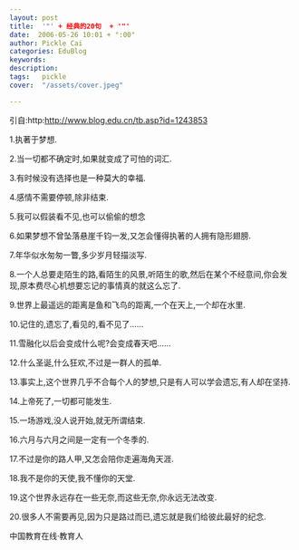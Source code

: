 ```yaml
---
layout: post  
title:  '"' + 经典的20句  + '"'
date:  2006-05-26 10:01 + ":00" 
author: Pickle Cai  
categories: EduBlog  
keywords: 
description:   
tags:	pickle   
cover:  "/assets/cover.jpeg"  

---  
```

    
引自:http:http://www.blog.edu.cn/tb.asp?id=1243853



1.执著于梦想.

2.当一切都不确定时,如果就变成了可怕的词汇.

3.有时候没有选择也是一种莫大的幸福.

4.感情不需要停顿,除非结束.

5.我可以假装看不见,也可以偷偷的想念

6.如果梦想不曾坠落悬崖千钧一发,又怎会懂得执著的人拥有隐形翅膀.

7.年华似水匆匆一瞥,多少岁月轻描淡写.

8.一个人总要走陌生的路,看陌生的风景,听陌生的歌,然后在某个不经意间,你会发现,原本费尽心机想要忘记的事情真的就这么忘了.

9.世界上最遥远的距离是鱼和飞鸟的距离,一个在天上,一个却在水里.

10.记住的,遗忘了,看见的,看不见了......

11.雪融化以后会变成什么呢?会变成春天吧......

12.什么圣诞,什么狂欢,不过是一群人的孤单.

13.事实上,这个世界几乎不合每个人的梦想,只是有人可以学会遗忘,有人却在坚持.

14.上帝死了,一切都可能发生.

15.一场游戏,没人说开始,就无所谓结束.

16.六月与六月之间是一定有一个冬季的.

17.不过是你的路人甲,又怎会陪你走遍海角天涯.

18.我不是你的天使,我不懂你的天堂.

19.这个世界永远存在一些无奈,而这些无奈,你永远无法改变.

20.很多人不需要再见,因为只是路过而已,遗忘就是我们给彼此最好的纪念.









		    
 中国教育在线·教育人

